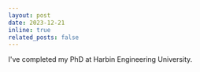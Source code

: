 ```yaml
---
layout: post
date: 2023-12-21
inline: true
related_posts: false
---
```


I've completed my PhD at Harbin Engineering University.
